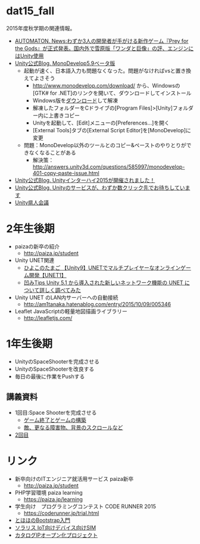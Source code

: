 # dat15_fall
2015年度秋学期の関連情報。

- [AUTOMATON. News:わずか3人の開発者が手がける新作ゲーム『Prey for the Gods』が正式発表。国内外で雪原版「ワンダと巨像」の評、エンジンにはUnity使用](http://jp.automaton.am/articles/newsjp/no-matter-studios-announced-prey-for-the-god/)
- [Unity公式Blog. MonoDevelop5.9ベータ版](http://blogs.unity3d.com/jp/2015/10/22/monodevelop-roadmap/)
  - 起動が速く、日本語入力も問題なくなった。問題がなければvsと置き換えてよさそう
    - http://www.monodevelop.com/download/ から、Windowsの[GTK# for .NET]のリンクを開いて、ダウンロードしてインストール
    - Windows版を[ダウンロード](http://forum.unity3d.com/threads/monodevelop-unity-5-9-preview-release.350016/)して解凍
    - 解凍したフォルダーをCドライブの[Program Files]>[Unity]フォルダー内に上書きコピー
    - Unityを起動して、[Edit]メニューの[Preferences...]を開く
    - [External Tools]タブの[External Script Editor]を[MonoDevelop]に変更
  - 問題：MonoDevelop以外のツールとのコピー&ペーストのやりとりができなくなることがある
    - 解決策：http://answers.unity3d.com/questions/585997/monodevelop-401-copy-paste-issue.html
- [Unity公式Blog. Unityインターハイ2015が開催されました！](http://blogs.unity3d.com/jp/2015/10/06/unity-inter-high-school2015/)
- [Unity公式Blog. Unityのサービスが、わずか数クリック先でお待ちしています](http://blogs.unity3d.com/jp/2015/09/10/unity-services-are-just-a-few-clicks-away/)
- [Unity県人会議](https://kenjin.unity3d.jp/)


# 2年生後期
- paizaの新卒の紹介
    - http://paiza.jp/student
- Unity UNET関連
    - [ひよこのたまご 【Unity9】UNETでマルチプレイヤーなオンラインゲーム開発【UNET1】](http://hiyotama.hatenablog.com/entry/2015/07/06/153000)
    - [凹みTips Unity 5.1 から導入された新しいネットワーク機能の UNET について詳しく調べてみた](http://tips.hecomi.com/entry/2015/08/14/220030)
- Unity UNET のLAN内サーバーへの自動接続
  - http://am1tanaka.hatenablog.com/entry/2015/10/09/005346
- Leaflet JavaScriptの軽量地図描画ライブラリー
  - http://leafletjs.com/

# 1年生後期
- UnityのSpaceShooterを完成させる
- UnityのSpaceShooterを改良する
- 毎日の最後に作業をPushする

## 講義資料
- 1回目:Space Shooterを完成させる
  - [ゲーム終了とゲームの構築](https://github.com/tanakaedu/SpaceShooterTutorial/wiki/%E6%89%8B%E9%A0%863_2:%E7%B5%82%E4%BA%86%E3%81%A8%E3%82%B2%E3%83%BC%E3%83%A0%E3%81%AE%E6%A7%8B%E7%AF%89)
  - [敵、更なる障害物、背景のスクロールなど](http://unity3d.com/jp/learn/tutorials/modules/intermediate/live-training-archive/extending-space-shooter?playlist=17147)
- [2回目](https://github.com/tanakaedu/dat15_fall/wiki/1%E5%B9%B402%E5%9B%9E%E7%9B%AE)

# リンク
- 新卒向けのITエンジニア就活用サービス paiza新卒
    - http://paiza.jp/student
- PHP学習環境 paiza learning
  - https://paiza.jp/learning
- 学生向け　プログラミングコンテスト CODE RUNNER 2015  
    - https://coderunner.jp/trial.html
- [とほほのBootstrap入門](http://www.tohoho-web.com/ex/bootstrap.html)
- [ソラリス IoT向けデバイス向けSIM](https://soracom.jp/)
- [カタログIPオープン化プロジェクト](http://open.channel.or.jp/)

